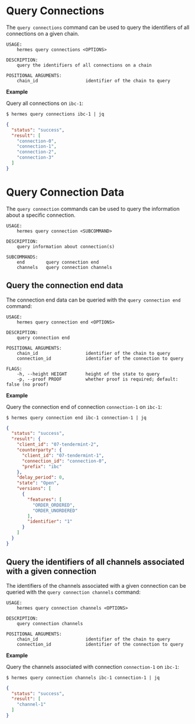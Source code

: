 # Query Connections

The `query connections` command can be used to query the identifiers of all connections on a given chain.

```shell
USAGE:
    hermes query connections <OPTIONS>

DESCRIPTION:
    query the identifiers of all connections on a chain

POSITIONAL ARGUMENTS:
    chain_id                  identifier of the chain to query
```

__Example__

Query all connections on `ibc-1`:

```shell
$ hermes query connections ibc-1 | jq
```

```json
{
  "status": "success",
  "result": [
    "connection-0",
    "connection-1",
    "connection-2",
    "connection-3"
  ]
}
```

# Query Connection Data

The `query connection` commands can be used to query the information about a specific connection.

```shell
USAGE:
    hermes query connection <SUBCOMMAND>

DESCRIPTION:
    query information about connection(s)

SUBCOMMANDS:
    end        query connection end
    channels   query connection channels
```

## Query the connection end data

The connection end data can be queried with the `query connection end` command:

```shell
USAGE:
    hermes query connection end <OPTIONS>

DESCRIPTION:
    query connection end

POSITIONAL ARGUMENTS:
    chain_id                  identifier of the chain to query
    connection_id             identifier of the connection to query

FLAGS:
    -h, --height HEIGHT       height of the state to query
    -p, --proof PROOF         whether proof is required; default: false (no proof)
```

__Example__

Query the connection end of connection `connection-1` on `ibc-1`:

```shell
$ hermes query connection end ibc-1 connection-1 | jq
```

```json
{
  "status": "success",
  "result": {
    "client_id": "07-tendermint-2",
    "counterparty": {
      "client_id": "07-tendermint-1",
      "connection_id": "connection-0",
      "prefix": "ibc"
    },
    "delay_period": 0,
    "state": "Open",
    "versions": [
      {
        "features": [
          "ORDER_ORDERED",
          "ORDER_UNORDERED"
        ],
        "identifier": "1"
      }
    ]
  }
}
```

## Query the identifiers of all channels associated with a given connection

The identifiers of the channels associated with a given connection
can be queried with the `query connection channels` command:

```shell
USAGE:
    hermes query connection channels <OPTIONS>

DESCRIPTION:
    query connection channels

POSITIONAL ARGUMENTS:
    chain_id                  identifier of the chain to query
    connection_id             identifier of the connection to query
```

__Example__

Query the channels associated with connection `connection-1` on `ibc-1`:

```shell
$ hermes query connection channels ibc-1 connection-1 | jq
```

```json
{
  "status": "success",
  "result": [
    "channel-1"
  ]
}
```

